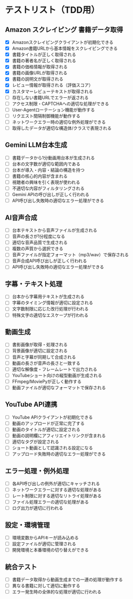 # テストリスト（TDD用）

## Amazon スクレイピング 書籍データ取得
- [x] Amazonスクレイピングクライアントが初期化できる
- [x] Amazon書籍URLから基本情報をスクレイピングできる
- [x] 書籍タイトルが正しく取得される
- [x] 書籍の著者名が正しく取得される
- [x] 書籍の価格情報が取得される
- [x] 書籍の画像URLが取得される
- [x] 書籍の説明文が取得される
- [x] レビュー情報が取得される（評価スコア）
- [x] カスタマーレビューテキストが取得される
- [ ] 存在しない書籍URLでエラーが返される
- [ ] アクセス制限・CAPTCHAへの適切な処理ができる
- [ ] User-Agentローテーション機能が動作する
- [ ] リクエスト間隔制御機能が動作する
- [ ] ネットワークエラー時の適切な例外処理ができる
- [ ] 取得したデータが適切な構造体/クラスで表現される

## Gemini LLM台本生成
- [ ] 書籍データから1分動画用台本が生成される
- [ ] 台本の文字数が適切な範囲内である
- [ ] 台本が導入・内容・結論の構造を持つ
- [ ] 書籍の核心的内容が含まれる
- [ ] 視聴者の興味を引く表現が使われる
- [ ] 不適切な内容がフィルタリングされる
- [ ] Gemini APIの呼び出しが正しく行われる
- [ ] API呼び出し失敗時の適切なエラー処理ができる

## AI音声合成
- [ ] 台本テキストから音声ファイルが生成される
- [ ] 音声の長さが1分程度になる
- [ ] 適切な音声品質で生成される
- [ ] 複数の声質から選択できる
- [ ] 音声ファイルが指定フォーマット（mp3/wav）で保存される
- [ ] 音声合成API呼び出しが正しく行われる
- [ ] API呼び出し失敗時の適切なエラー処理ができる

## 字幕・テキスト処理
- [ ] 台本から字幕用テキストが生成される
- [ ] 字幕のタイミング情報が適切に設定される
- [ ] 文字数制限に応じた改行処理が行われる
- [ ] 特殊文字の適切なエスケープが行われる

## 動画生成
- [ ] 書影画像が取得・処理される
- [ ] 背景画像が適切に設定される
- [ ] 音声と字幕が同期して合成される
- [ ] 動画の長さが音声の長さと一致する
- [ ] 適切な解像度・フレームレートで出力される
- [ ] YouTubeショート向けの縦型動画が生成される
- [ ] FFmpeg/MoviePyが正しく動作する
- [ ] 動画ファイルが適切なフォーマットで保存される

## YouTube API連携
- [ ] YouTube APIクライアントが初期化できる
- [ ] 動画のアップロードが正常に完了する
- [ ] 動画のタイトルが適切に設定される
- [ ] 動画の説明欄にアフィリエイトリンクが含まれる
- [ ] 適切なタグが設定される
- [ ] ショート動画として認識される設定になる
- [ ] アップロード失敗時の適切なエラー処理ができる

## エラー処理・例外処理
- [ ] 各API呼び出しの例外が適切にキャッチされる
- [ ] ネットワークエラーに対する適切な処理がある
- [ ] レート制限に対する適切なリトライ処理がある
- [ ] ファイル処理エラーの適切な処理がある
- [ ] ログ出力が適切に行われる

## 設定・環境管理
- [ ] 環境変数からAPIキーが読み込める
- [ ] 設定ファイルが適切に管理される
- [ ] 開発環境と本番環境の切り替えができる

## 統合テスト
- [ ] 書籍データ取得から動画生成までの一連の処理が動作する
- [ ] 異なる書籍に対して適切に動作する
- [ ] エラー発生時の全体的な処理が適切に行われる